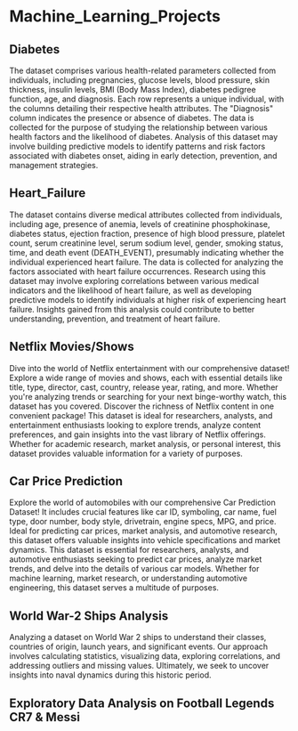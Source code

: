 # Machine_Learning_Projects

Diabetes
--
The dataset comprises various health-related parameters collected from individuals, including pregnancies, glucose levels, blood pressure, skin thickness, insulin levels, BMI (Body Mass Index), diabetes pedigree function, age, and diagnosis. Each row represents a unique individual, with the columns detailing their respective health attributes. The "Diagnosis" column indicates the presence or absence of diabetes.
The data is collected for the purpose of studying the relationship between various health factors and the likelihood of diabetes. Analysis of this dataset may involve building predictive models to identify patterns and risk factors associated with diabetes onset, aiding in early detection, prevention, and management strategies.

Heart_Failure
---
The dataset contains diverse medical attributes collected from individuals, including age, presence of anemia, levels of creatinine phosphokinase, diabetes status, ejection fraction, presence of high blood pressure, platelet count, serum creatinine level, serum sodium level, gender, smoking status, time, and death event (DEATH_EVENT), presumably indicating whether the individual experienced heart failure.
The data is collected for analyzing the factors associated with heart failure occurrences. Research using this dataset may involve exploring correlations between various medical indicators and the likelihood of heart failure, as well as developing predictive models to identify individuals at higher risk of experiencing heart failure. Insights gained from this analysis could contribute to better understanding, prevention, and treatment of heart failure.

Netflix Movies/Shows
--
Dive into the world of Netflix entertainment with our comprehensive dataset! Explore a wide range of movies and shows, each with essential details like title, type, director, cast, country, release year, rating, and more. Whether you're analyzing trends or searching for your next binge-worthy watch, this dataset has you covered. Discover the richness of Netflix content in one convenient package!
This dataset is ideal for researchers, analysts, and entertainment enthusiasts looking to explore trends, analyze content preferences, and gain insights into the vast library of Netflix offerings. Whether for academic research, market analysis, or personal interest, this dataset provides valuable information for a variety of purposes.

Car Price Prediction
---
Explore the world of automobiles with our comprehensive Car Prediction Dataset! It includes crucial features like car ID, symboling, car name, fuel type, door number, body style, drivetrain, engine specs, MPG, and price. Ideal for predicting car prices, market analysis, and automotive research, this dataset offers valuable insights into vehicle specifications and market dynamics.
This dataset is essential for researchers, analysts, and automotive enthusiasts seeking to predict car prices, analyze market trends, and delve into the details of various car models. Whether for machine learning, market research, or understanding automotive engineering, this dataset serves a multitude of purposes.

World War-2 Ships Analysis
--
Analyzing a dataset on World War 2 ships to understand their classes, countries of origin, launch years, and significant events. Our approach involves calculating statistics, visualizing data, exploring correlations, and addressing outliers and missing values. Ultimately, we seek to uncover insights into naval dynamics during this historic period.

Exploratory Data Analysis on Football Legends CR7 & Messi
--

